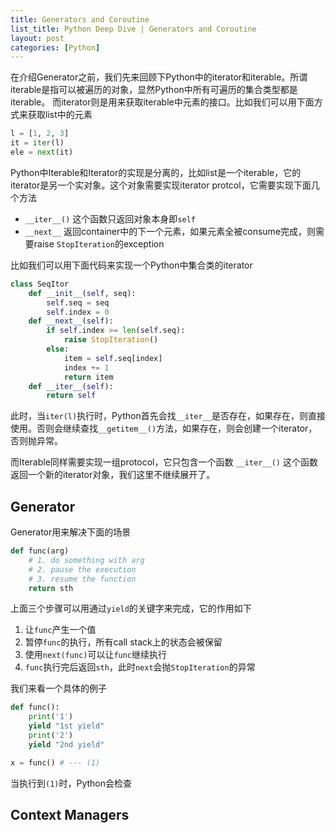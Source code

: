 ```yaml
---
title: Generators and Coroutine
list_title: Python Deep Dive | Generators and Coroutine
layout: post
categories: [Python]
---
```


在介绍Generator之前，我们先来回顾下Python中的iterator和iterable。所谓iterable是指可以被遍历的对象，显然Python中所有可遍历的集合类型都是iterable。
而iterator则是用来获取iterable中元素的接口。比如我们可以用下面方式来获取list中的元素

```python
l = [1, 2, 3]
it = iter(l)
ele = next(it)
```
Python中Iterable和Iterator的实现是分离的，比如list是一个iterable，它的iterator是另一个实对象。这个对象需要实现iterator protcol，它需要实现下面几个方法

- `__iter__()` 这个函数只返回对象本身即`self`
- `__next__` 返回container中的下一个元素，如果元素全被consume完成，则需要raise `StopIteration`的exception

比如我们可以用下面代码来实现一个Python中集合类的iterator

```python
class SeqItor
    def __init__(self, seq):
        self.seq = seq
        self.index = 0
    def __next__(self):
        if self.index >= len(self.seq):
            raise StopIteration()
        else:
            item = self.seq[index]
            index += 1
            return item
    def __iter__(self):
        return self
```
此时，当`iter(l)`执行时，Python首先会找`__iter__`是否存在，如果存在，则直接使用。否则会继续查找`__getitem__()`方法，如果存在，则会创建一个iterator，否则抛异常。

而Iterable同样需要实现一组protocol，它只包含一个函数 `__iter__()` 这个函数返回一个新的iterator对象，我们这里不继续展开了。

## Generator

Generator用来解决下面的场景

```python
def func(arg)
    # 1. do something with arg
    # 2. pause the execution
    # 3. resume the function
    return sth
```
上面三个步骤可以用通过`yield`的关键字来完成，它的作用如下

1. 让`func`产生一个值
2. 暂停`func`的执行，所有call stack上的状态会被保留
3. 使用`next(func)`可以让`func`继续执行
4. `func`执行完后返回`sth`，此时`next`会抛`StopIteration`的异常

我们来看一个具体的例子

```python
def func():
    print('1')
    yield "1st yield"
    print('2')
    yield "2nd yield"

x = func() # --- (1)
```
当执行到`(1)`时，Python会检查


## Context Managers